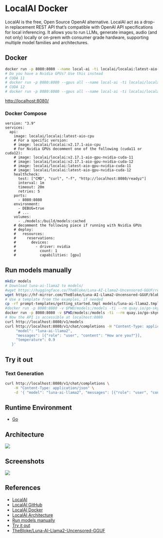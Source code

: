 # LocalAI Docker

LocalAI is the free, Open Source OpenAI alternative. LocalAI act as a drop-in replacement REST API that’s compatible with OpenAI API specifications for local inferencing. It allows you to run LLMs, generate images, audio (and not only) locally or on-prem with consumer grade hardware, supporting multiple model families and architectures.

## Docker
```sh
docker run -p 8080:8080 --name local-ai -ti localai/localai:latest-aio-cpu
# Do you have a Nvidia GPUs? Use this instead
# CUDA 11
# docker run -p 8080:8080 --gpus all --name local-ai -ti localai/localai:latest-aio-gpu-nvidia-cuda-11
# CUDA 12
# docker run -p 8080:8080 --gpus all --name local-ai -ti localai/localai:latest-aio-gpu-nvidia-cuda-12
```
[http://localhost:8080/](http://localhost:8080/)

### Docker Compose
```
version: "3.9"
services:
  api:
    image: localai/localai:latest-aio-cpu
    # For a specific version:
    # image: localai/localai:v2.17.1-aio-cpu
    # For Nvidia GPUs decomment one of the following (cuda11 or cuda12):
    # image: localai/localai:v2.17.1-aio-gpu-nvidia-cuda-11
    # image: localai/localai:v2.17.1-aio-gpu-nvidia-cuda-12
    # image: localai/localai:latest-aio-gpu-nvidia-cuda-11
    # image: localai/localai:latest-aio-gpu-nvidia-cuda-12
    healthcheck:
      test: ["CMD", "curl", "-f", "http://localhost:8080/readyz"]
      interval: 1m
      timeout: 20m
      retries: 5
    ports:
      - 8080:8080
    environment:
      - DEBUG=true
      # ...
    volumes:
      - ./models:/build/models:cached
    # decomment the following piece if running with Nvidia GPUs
    # deploy:
    #   resources:
    #     reservations:
    #       devices:
    #         - driver: nvidia
    #           count: 1
    #           capabilities: [gpu]
```

## Run models manually
```sh
mkdir models
# Download luna-ai-llama2 to models/
#wget https://huggingface.co/TheBloke/Luna-AI-Llama2-Uncensored-GGUF/resolve/main/luna-ai-llama2-uncensored.Q4_0.gguf -O models/luna-ai-llama2
wget https://hf-mirror.com/TheBloke/Luna-AI-Llama2-Uncensored-GGUF/blob/main/luna-ai-llama2-uncensored.Q4_0.gguf -O models/luna-ai-llama2
# Use a template from the examples, if needed
cp -rf prompt-templates/getting_started.tmpl models/luna-ai-llama2.tmpl
#docker run -p 8080:8080 -v $PWD/models:/models -ti --rm quay.io/go-skynet/local-ai:latest --models-path /models --context-size 700 --threads 4
docker run -p 8080:8080 -v $PWD/models:/models -ti --rm quay.io/go-skynet/local-ai:latest-aio-cpu --models-path /models --context-size 700 --threads 4
# Now the API is accessible at localhost:8080
curl http://localhost:8080/v1/models
curl http://localhost:8080/v1/chat/completions -H "Content-Type: application/json" -d '{
     "model": "luna-ai-llama2",
     "messages": [{"role": "user", "content": "How are you?"}],
     "temperature": 0.9
   }'
```

## Try it out
### Text Generation
```sh
curl http://localhost:8080/v1/chat/completions \
    -H "Content-Type: application/json" \
    -d '{ "model": "luna-ai-llama2", "messages": [{"role": "user", "content": "How are you doing?", "temperature": 0.1}] }'
```

## Runtime Environment
- [Go](https://golang.org/)

## Architecture
![](https://localai.io/6492e685-8282-4217-9daa-e229a31548bc_1991716272941020335.png)

## Screenshots
![](https://localai.io/7b16676e-d5b1-4c97-89bd-9fa5065c21ad_7786675119832255465.gif)

## References
- [LocalAI](https://localai.io/)
- [LocalAI GitHub](https://github.com/mudler/LocalAI)
- [LocalAI Docker](https://localai.io/basics/container/)
- [LocalAI Architecture](https://localai.io/docs/reference/architecture/)
- [Run models manually](https://localai.io/docs/getting-started/manual/)
- [Try it out](https://localai.io/basics/try/)
- [TheBloke/Luna-AI-Llama2-Uncensored-GGUF](https://hf-mirror.com/TheBloke/Luna-AI-Llama2-Uncensored-GGUF)